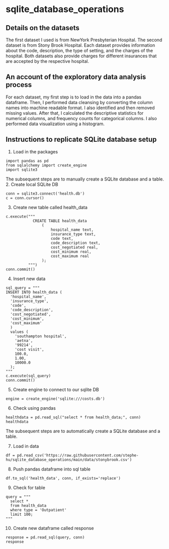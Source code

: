 # sqlite_database_operations
## Details on the datasets 
The first dataset I used is from NewYork Presbyterian Hospital. The second dataset is from Stony Brook Hospital. Each dataset provides information about the code, description, the type of setting, and the charges of the hospital. Both datasets also provide charges for different insurances that are accepted by the respective hospital.
## An account of the exploratory data analysis process
For each dataset, my first step is to load in the data into a pandas dataframe. Then, I performed data cleansing by converting the column names into machine readable format. I also identified and then removed missing values. After that, I calculated the descriptive statistics for numerical columns, and frequency counts for categorical columns. I also performed data visualization using a histogram.
## Instructions to replicate SQLite database setup
1. Load in the packages
```
import pandas as pd
from sqlalchemy import create_engine
import sqlite3
```
The subsequent steps are to manually create a SQLite database and a table.
2. Create local SQLite DB
```
conn = sqlite3.connect('health.db')
c = conn.cursor()
```
3. Create new table called health_data
```
c.execute("""
            CREATE TABLE health_data
                (
                    hospital_name text,
                    insurance_type text,
                    code text,
                    code_description text,
                    cost_negotiated real,
                    cost_minimum real,
                    cost_maximum real
                );
          """)
conn.commit()
```
4. Insert new data
```
sql_query = """
INSERT INTO health_data (
  'hospital_name',
  'insurance_type',
  'code',
  'code_description',
  'cost_negotiated',
  'cost_minimum',
  'cost_maximum'
  )
  values (
    'southampton hospital',
    'aetna',
    '99214',
    'cost visit',
    100.0,
    1.00,
    10000.0
  );
"""
c.execute(sql_query)
conn.commit()
```
5. Create engine to connect to our sqlite DB
```
engine = create_engine('sqlite:///costs.db')
```
6. Check using pandas
```
healthdata = pd.read_sql("select * from health_data;", conn)
healthdata
```
The subsequent steps are to automatically create a SQLite database and a table.

7. Load in data
```
df = pd.read_csv('https://raw.githubusercontent.com/stephe-hu/sqlite_database_operations/main/data/stonybrook.csv')
```
8. Push pandas dataframe into sql table
```
df.to_sql('health_data', conn, if_exists='replace')
```
9. Check for table
```
query = """
  select *
  from health_data
  where type = 'Outpatient'
  limit 100;
"""
```
10. Create new dataframe called response
```
response = pd.read_sql(query, conn)
response
```